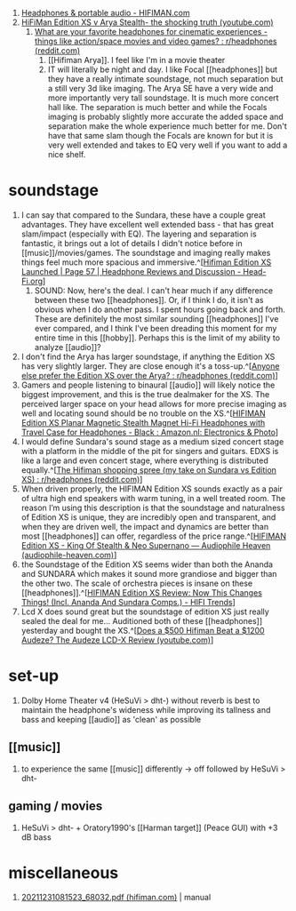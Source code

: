 1. [Headphones & portable audio - HIFIMAN.com](https://www.hifiman.com/products/detail/315)
2. [HiFiMan Edition XS v Arya Stealth- the shocking truth (youtube.com)](https://www.youtube.com/watch?v=DEEhqsASBj0)
	1. [What are your favorite headphones for cinematic experiences - things like action/space movies and video games? : r/headphones (reddit.com)](https://www.reddit.com/r/headphones/comments/zblj0h/what_are_your_favorite_headphones_for_cinematic/)
		1. [[Hifiman Arya]]. I feel like I'm in a movie theater
		2. IT will literally be night and day. I like Focal [[headphones]] but they have a really intimate soundstage, not much separation but a still very 3d like imaging. The Arya SE have a very wide and more importantly very tall soundstage. It is much more concert hall like. The separation is much better and while the Focals imaging is probably slightly more accurate the added space and separation make the whole experience much better for me. Don't have that same slam though the Focals are known for but it is very well extended and takes to EQ very well if you want to add a nice shelf.

# soundstage
1. I can say that compared to the Sundara, these have a couple great advantages. They have excellent well extended bass - that has great slam/impact (especially with EQ). The layering and separation is fantastic, it brings out a lot of details I didn't notice before in [[music]]/movies/games. The soundstage and imaging really makes things feel much more spacious and immersive.^[[Hifiman Edition XS Launched | Page 57 | Headphone Reviews and Discussion - Head-Fi.org](https://www.head-fi.org/threads/hifiman-edition-xs-launched.960155/page-57)]
	1. SOUND: Now, here's the deal. I can't hear much if any difference between these two [[headphones]]. Or, if I think I do, it isn't as obvious when I do another pass. I spent hours going back and forth. These are definitely the most similar sounding [[headphones]] I've ever compared, and I think I've been dreading this moment for my entire time in this [[hobby]]. Perhaps this is the limit of my ability to analyze [[audio]]?
2. I don't find the Arya has larger soundstage, if anything the Edition XS has very slightly larger. They are close enough it's a toss-up.^[[Anyone else prefer the Edition XS over the Arya? : r/headphones (reddit.com)](https://www.reddit.com/r/headphones/comments/y6y1wt/anyone_else_prefer_the_edition_xs_over_the_arya/)]
3. Gamers and people listening to binaural [[audio]] will likely notice the biggest improvement, and this is the true dealmaker for the XS. The perceived larger space on your head allows for more precise imaging as well and locating sound should be no trouble on the XS.^[[HIFIMAN Edition XS Planar Magnetic Stealth Magnet Hi-Fi Headphones with Travel Case for Headphones - Black : Amazon.nl: Electronics & Photo](https://www.amazon.nl/-/en/XS-Magnetic-Headphones-Travel-Case/dp/B0BTYSTNBF)]
4. I would define Sundara's sound stage as a medium sized concert stage with a platform in the middle of the pit for singers and guitars. EDXS is like a large and even concert stage, where everything is distributed equally.^[[The Hifiman shopping spree (my take on Sundara vs Edition XS) : r/headphones (reddit.com)](https://www.reddit.com/r/headphones/comments/u3lmvb/the_hifiman_shopping_spree_my_take_on_sundara_vs/)]
5. When driven properly, the HIFIMAN Edition XS sounds exactly as a pair of ultra high end speakers with warm tuning, in a well treated room. The reason I’m using this description is that the soundstage and naturalness of Edition XS is unique, they are incredibly open and transparent, and when they are driven well, the impact and dynamics are better than most [[headphones]] can offer, regardless of the price range.^[[HIFIMAN Edition XS - King Of Stealth & Neo Supernano — Audiophile Heaven (audiophile-heaven.com)](https://www.audiophile-heaven.com/2022/04/hifiman-edition-xs-king-of-stealth-neo-supernano.html)]
6. the Soundstage of the Edition XS seems wider than both the Ananda and SUNDARA which makes it sound more grandiose and bigger than the other two. The scale of orchestra pieces is insane on these [[headphones]].^[[HIFIMAN Edition XS Review: Now This Changes Things! (Incl. Ananda And Sundara Comps.) - HIFI Trends](https://hifitrends.com/2022/02/09/hifiman-edition-xs-planar-magnetic-headphone-review-now-this-changes-things-incl-ananda-and-sundara-comps/)]
7. Lcd X does sound great but the soundstage of edition XS just really sealed the deal for me... Auditioned both of these [[headphones]] yesterday and bought the XS.^[[Does a $500 Hifiman Beat a $1200 Audeze? The Audeze LCD-X Review (youtube.com)](https://www.youtube.com/watch?v=WGfJJr8Z1oM)]

# set-up
1. Dolby Home Theater v4 (HeSuVi > dht-) without reverb is best to maintain the headphone's wideness while improving its tallness and bass and keeping [[audio]] as 'clean' as possible

## [[music]]
1. to experience the same [[music]] differently → off followed by HeSuVi > dht-

## gaming / movies
1. HeSuVi > dht- + Oratory1990's [[Harman target]] (Peace GUI) with +3 dB bass

# miscellaneous
1. [20211231081523_68032.pdf (hifiman.com)](https://hifiman.com/attachments/file/20211231/20211231081523_68032.pdf) | manual